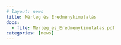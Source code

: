 ```yaml
---
# layout: news
title: Mérleg és Eredménykimutatás
docs:
  - file: Merleg_es_Eredmenykimutatas.pdf
categories: [news]
---
```

